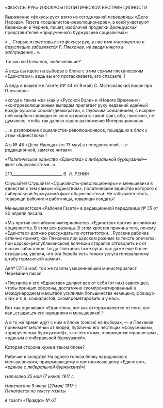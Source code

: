 «ФОКУСЫ РУК» И ФОКУСЫ ПОЛИТИЧЕСКОЙ БЕСПРИНЦИПНОСТИ

Выражение «фокусы рук» взято из сегодняшней передовицы «Дела Народа». Газета «социалистов-революционеров», в коей участвуют Керенский и Чернов, пишет, изо­бличая проделки _французских_ представителей «прирученного буржуазией социализ­ма»:

_«... Старые и престарые это фокусы рук, у нас ими многократно и безуспешно забавляется Г. Пле­ханов, не вводя никого в заблуждение...»._

Только ли Плеханов, любезнейшие?

А ведь вы идете на выборах в блоке с _этим самым_ плехановским «Единством», ведь вы его протаскиваете, его спасаете! !

А ведь в вашей же газете (№ 44 от 9 мая) С. Мстиславский писал про Плеханова:

«когда к таким же» (как у «Русской Воли» и «Нового Времени») «контрреволюционным выпадам прилагает руку недавний идейный вождь русской социал-демократии, с глубоким сожалением, с искрен­ней скорбью приходится констатировать такой факт, ибо, поистине, не думалось, чтобы так далеко зашло разложение Интернационала».

... и разложение социалистов-революционеров, пошедших в блок с _этим_ «Единст­вом» !

А в № 48 «Дела Народа» (от 13 мая) в неподписанной, т. е. редакционной, заметке читаем:

_«Политическое единство «Единства» с либеральной буржуазией_— _факт общеизвестный...»._

  

210__________________________ В. И. ЛЕНИН

Слушайте! Слушайте! «Социалисты-революционеры» и меньшевики в единстве с тем самым «Единством», политическое единство которого с либеральной буржуазией _факт общеизвестный._ Не забывайте этого, товарищи рабочие и работницы, товарищи солдаты!

Меньшевистская «Рабочая Газета» в редакционной передовице № 35 от 20 апреля писала:

«Мы против английских империалистов. «Единство» против английских социалистов. В этом вся раз­ница. В этом кроется причина того, почему «Единство» должно рассуждать по-готтентотски... Русские рабочие отлично помнят, как Плеханов при царском режиме (в тексте опечатка: при царско-республиканском) всячески старался отговорить их от всяких забастовок. Тогда Плеханов тоже пугал нас даже еще более страшным, уверяя, что эта борьба есть только услуга генеральному штабу германской армии».

Ав№ 57(16 мая) той же газеты умереннейший министериалист Череванин писал:

«Плеханов и его «Единство» делают все от себя (от них) зависящее, чтобы принцип обороны, доста­точно скомпрометированный в международном масштабе усилиями большинства немецких, француз­ских и т. д. социалистов, скомпрометировать и у нас».

Вот как оценивают «Единство», вот как _отгораживаются от него,_ вот как _стыдят­__ся его_ народники и меньшевики! !

А в то же время идут с ним в блоке (союзе) на выборах, — и Плеханов принимает местечки от людей, публично его честящих «фокусником», «прирученным буржуази­ей)», «готтентотом», «скомпрометированным», «единым с либеральной буржуазией».

Которая сторона хуже в таком блоке?

Рабочие и солдаты! Ни одного голоса блоку народников с меньшевиками, прикры­вающему и протаскивающему «Единство», _«единое с либеральной буржуазией»!_

_Написано 25 мая (7 июня) 1917 г._

_Напечатано 9 июня (27мая) 1917 г.                                                    Печатается по тексту газеты_

_в газете «Правда» № 67_